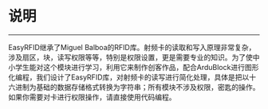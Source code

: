 # 说明  
***
EasyRFID继承了Miguel Balboa的RFID库。射频卡的读取和写入原理非常复杂，涉及扇区，块，读写权限等等，特别是权限设置，更是需要专业的知识。为了使中小学生能对这个模块进行学习，利用它来制作创客作品，配合ArduBlock进行图形化编程，我们设计了EasyRFID库，对射频卡的读写进行简化处理，具体是把以十六进制为基础的数据存储格式转换为字符串；所有模块不涉及权限，密匙的操作。如果你需要对卡进行权限操作，请直接使用代码编程。
